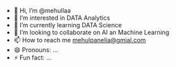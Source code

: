 - 👋 Hi, I’m @mehullaa
- 👀 I’m interested in DATA Analytics
- 🌱 I’m currently learning DATA Science
- 💞️ I’m looking to collaborate on AI an Machine Learning
- 📫 How to reach me mehulpanelia@gmial.com
- 😄 Pronouns: ...
- ⚡ Fun fact: ...

<!---
mehullaa/mehullaa is a ✨ special ✨ repository because its `README.md` (this file) appears on your GitHub profile.
You can click the Preview link to take a look at your changes.
--->
